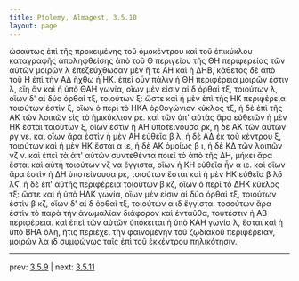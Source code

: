 ```yaml
---
title: Ptolemy, Almagest, 3.5.10
layout: page
---
```


ὡσαύτως ἐπὶ τῆς προκειμένης τοῦ ὁμοκέντρου καὶ τοῦ ἐπικύκλου καταγραφῆς ἀποληφθείσης ἀπὸ τοῦ Θ περιγείου τῆς ΘΗ περιφερείας τῶν αὐτῶν μοιρῶν λ ἐπεζεύχθωσαν μὲν ἥ τε ΑΗ καὶ ἡ ΔΗΒ, κάθετος δὲ ἀπὸ τοῦ Η ἐπὶ τὴν ΑΔ ἤχθω ἡ ΗΚ. ἐπεὶ οὖν πάλιν ἡ ΘΗ περιφέρεια μοιρῶν ἐστιν λ, εἴη ἂν καὶ ἡ ὑπὸ ΘΑΗ γωνία, οἵων μέν εἰσιν αἱ δ ὀρθαὶ τξ, τοιούτων λ, οἵων δ' αἱ δύο ὀρθαὶ τξ, τοιούτων ξ: ὥστε καὶ ἡ μὲν ἐπὶ τῆς ΗΚ περιφέρεια τοιούτων ἐστὶν ξ, οἵων ὁ περὶ τὸ ΗΚΑ ὀρθογώνιον κύκλος τξ, ἡ δὲ ἐπὶ τῆς ΑΚ τῶν λοιπῶν εἰς τὸ ἡμικύκλιον ρκ. καὶ τῶν ὑπ' αὐτὰς ἄρα εὐθειῶν ἡ μὲν ΗΚ ἔσται τοιούτων ξ, οἵων ἐστὶν ἡ ΑΗ ὑποτείνουσα ρκ, ἡ δὲ ΑΚ τῶν αὐτῶν ργ νε. καὶ οἵων ἄρα ἐστὶν ἡ μὲν ΑΗ εὐθεῖα β λ, ἡ δὲ ΑΔ ἐκ τοῦ κέντρου ξ, τοιούτων καὶ ἡ μὲν ΗΚ ἔσται α ιε, ἡ δὲ ΑΚ ὁμοίως β ι, ἡ δὲ ΚΔ τῶν λοιπῶν νζ ν. καὶ ἐπεὶ τὰ ἀπ' αὐτῶν συντεθέντα ποιεῖ τὸ ἀπὸ τῆς ΔΗ, μήκει ἄρα ἔσται καὶ αὐτὴ τοιούτων νζ να ἔγγιστα, οἵων ἡ ΚΗ εὐθεῖα ἦν α ιε. καὶ οἵων ἄρα ἐστὶν ἡ ΔΗ ὑποτείνουσα ρκ, τοιούτων ἔσται καὶ ἡ μὲν ΗΚ εὐθεῖα β λδ λϚ, ἡ δὲ ἐπ' αὐτῆς περιφέρεια τοιούτων β κζ, οἵων ὁ περὶ τὸ ΔΗΚ κύκλος τξ: ὥστε καὶ ἡ ὑπὸ ΗΔΚ γωνία, οἵων μέν εἰσιν αἱ δύο ὀρθαὶ τξ, τοιούτων ἐστὶν β κζ, οἵων δ' αἱ δ ὀρθαὶ τξ, τοιούτων α ιδ ἔγγιστα. τοσούτων ἄρα ἐστὶν τὸ παρὰ τὴν ἀνωμαλίαν διάφορον καὶ ἐνταῦθα, τουτέστιν ἡ ΑΒ περιφέρεια. καὶ ἐπεὶ τῶν αὐτῶν ὑπόκειται ἡ ὑπὸ ΚΑΗ γωνία λ, ἔσται καὶ ἡ ὑπὸ ΒΗΑ ὅλη, ἥτις περιέχει τὴν φαινομένην τοῦ ζῳδιακοῦ περιφέρειαν, μοιρῶν λα ιδ συμφώνως ταῖς ἐπὶ τοῦ ἐκκέντρου πηλικότησιν. 

---

prev: [3.5.9](../3.5.9/) | next: [3.5.11](../3.5.11/)

